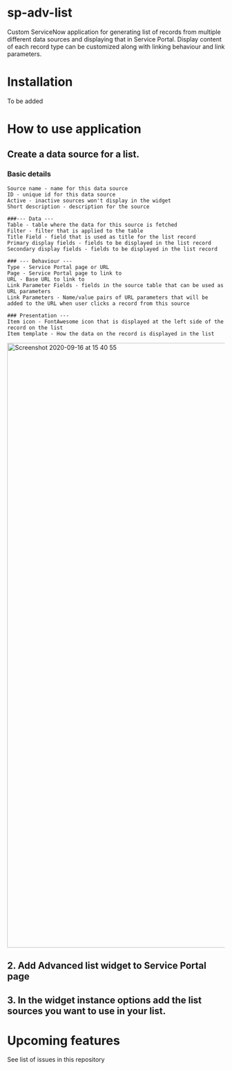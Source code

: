 # sp-adv-list
Custom ServiceNow application for generating list of records from multiple different data sources and displaying that in Service Portal.
Display content of each record type can be customized along with linking behaviour and link parameters. 

# Installation
To be added

# How to use application

## Create a data source for a list.
   ### Basic details
    Source name - name for this data source  
    ID - unique id for this data source  
    Active - inactive sources won't display in the widget  
    Short description - description for the source  
      
    ###--- Data ---
    Table - table where the data for this source is fetched
    Filter - filter that is applied to the table
    Title Field - field that is used as title for the list record
    Primary display fields - fields to be displayed in the list record
    Secondary display fields - fields to be displayed in the list record
    
    ### --- Behaviour ---
    Type - Service Portal page or URL
    Page - Service Portal page to link to
    URL - Base URL to link to 
    Link Parameter Fields - fields in the source table that can be used as URL parameters
    Link Parameters - Name/value pairs of URL parameters that will be added to the URL when user clicks a record from this source
    
    ### Presentation ---
    Item icon - FontAwesome icon that is displayed at the left side of the record on the list
    Item template - How the data on the record is displayed in the list
    
<img width="1399" alt="Screenshot 2020-09-16 at 15 40 55" src="https://user-images.githubusercontent.com/34348034/93457590-dac99800-f8e7-11ea-889f-657bad25bf0a.png" style="max-width:100%;">
    
    
## 2. Add Advanced list widget to Service Portal page



## 3. In the widget instance options add the list sources you want to use in your list.




# Upcoming features
See list of issues in this repository
